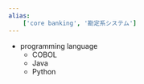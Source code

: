 ```yaml
---
alias:
    ['core banking', '勘定系システム']
---
```

- programming language
    - COBOL
    - Java
    - Python